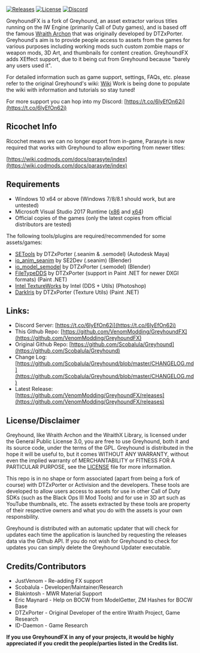 [![Releases](https://img.shields.io/github/downloads/Scobalula/Greyhound/total.svg)](https://github.com/VenomModding/GreyhoundFX/releases) [![License](https://img.shields.io/github/license/Scobalula/Greyhound.svg)](https://github.com/VenomModding/GreyhoundFX/blob/master/LICENSE) [![Discord](https://img.shields.io/badge/chat-Discord-blue.svg)](https://t.co/6IyEfOn62i)

GreyhoundFX is a fork of Greyhound, an asset extractor various titles running on the IW Engine (primarily Call of Duty games), and is based off the famous [Wraith Archon](https://github.com/dtzxporter/WraithXArchon/) that was originally developed by DTZxPorter. Greyhound's aim is to provide people access to assets from the games for various purposes including working mods such custom zombie maps or weapon mods, 3D Art, and thumbnails for content creation. GreyhoundFX adds XEffect support, due to it being cut from Greyhound because "barely any users used it".

For detailed information such as game support, settings, FAQs, etc. please refer to the original Greyhound's wiki: [Wiki](https://scobalula.github.io/Greyhound/) Work is being done to populate the wiki with information and tutorials so stay tuned!

For more support you can hop into my Discord: [https://t.co/6IyEfOn62i](https://t.co/6IyEfOn62i)

## Ricochet Info

Ricochet means we can no longer export from in-game, Parasyte is now required that works with Greyhound to allow exporting from newer titles:

[https://wiki.codmods.com/docs/parasyte/index](https://wiki.codmods.com/docs/parasyte/index)

## Requirements

* Windows 10 x64 or above (Windows 7/8/8.1 should work, but are untested)
* Microsoft Visual Studio 2017 Runtime ([x86](https://aka.ms/vs/16/release/vc_redist.x86.exe) and [x64](https://aka.ms/vs/16/release/vc_redist.x64.exe))
* Official copies of the games (only the latest copies from official distributors are tested)

The following tools/plugins are required/recommended for some assets/games:

* [SETools](https://github.com/dtzxporter/SETools) by DTZxPorter (.seanim & .semodel) (Autodesk Maya)
* [io_anim_seanim](https://github.com/SE2Dev/io_anim_seanim) by SE2Dev (.seanim) (Blender)
* [io_model_semodel](https://github.com/dtzxporter/io_model_semodel) by DTZxPorter (.semodel) (Blender)
* [FileTypeDDS](https://github.com/dtzxporter/FileTypeDDS) by DTZxPorter (support in Paint .NET for newer DXGI formats) (Paint .NET)
* [Intel TextureWorks](https://software.intel.com/en-us/articles/intel-texture-works-plugin) by Intel (DDS + Utils) (Photoshop)
* [DarkIris](https://aviacreations.com/modme/index.php?view=topic&tid=831) by DTZxPorter (Texture Utils) (Paint .NET)

## Links:
* Discord Server: [https://t.co/6IyEfOn62i](https://t.co/6IyEfOn62i)
* This Github Repo: [https://github.com/VenomModding/GreyhoundFX](https://github.com/VenomModding/GreyhoundFX)
* Original Github Repo: [https://github.com/Scobalula/Greyhound](https://github.com/Scobalula/Greyhound)
* Change Log: [https://github.com/Scobalula/Greyhound/blob/master/CHANGELOG.md](https://github.com/Scobalula/Greyhound/blob/master/CHANGELOG.md)
* Latest Release: [https://github.com/VenomModding/GreyhoundFX/releases](https://github.com/VenomModding/GreyhoundFX/releases)

## License/Disclaimer

Greyhound, like Wraith Archon and the WraithX Library, is licensed under the General Public License 3.0, you are free to use Greyhound, both it and its source code, under the terms of the GPL. Greyhound is distributed in the hope it will be useful to, but it comes WITHOUT ANY WARRANTY, without even the implied warranty of MERCHANTABILITY or FITNESS FOR A PARTICULAR PURPOSE, see the [LICENSE](https://github.com/Scobalula/Greyhound/blob/master/LICENSE) file for more information.

This repo is in no shape or form associated (apart from being a fork of course) with DTZxPorter or Activision and the developers. These tools are developed to allow users access to assets for use in other Call of Duty SDKs (such as the Black Ops III Mod Tools) and for use in 3D art such as YouTube thumbnails, etc. The assets extracted by these tools are property of their respective owners and what you do with the assets is your own responsbility.

Greyhound is distributed with an automatic updater that will check for updates each time the application is launched by requesting the releases data via the Github API. If you do not wish for Greyhound to check for updates you can simply delete the Greyhound Updater executable.

## Credits/Contributors

* JustVenom - Re-adding FX support
* Scobalula - Developer/Maintainer/Research
* Blakintosh - MWR Material Support
* Eric Maynard - Help on BOCW from ModelGetter, ZM Hashes for BOCW Base
* DTZxPorter - Original Developer of the entire Wraith Project, Game Research
* ID-Daemon - Game Research

**If you use GreyhoundFX in any of your projects, it would be highly appreciated if you credit the people/parties listed in the Credits list.**
